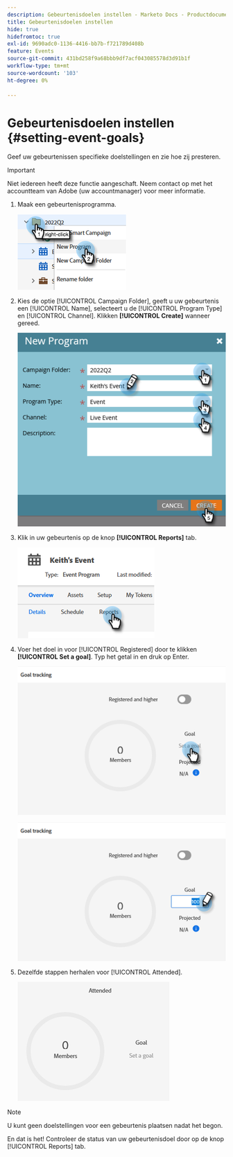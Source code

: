 ```yaml
---
description: Gebeurtenisdoelen instellen - Marketo Docs - Productdocumentatie
title: Gebeurtenisdoelen instellen
hide: true
hidefromtoc: true
exl-id: 9690adc0-1136-4416-bb7b-f721789d408b
feature: Events
source-git-commit: 431bd258f9a68bbb9df7acf043085578d3d91b1f
workflow-type: tm+mt
source-wordcount: '103'
ht-degree: 0%

---
```


# Gebeurtenisdoelen instellen {#setting-event-goals}

Geef uw gebeurtenissen specifieke doelstellingen en zie hoe zij presteren.

>[!IMPORTANT]
>
>Niet iedereen heeft deze functie aangeschaft. Neem contact op met het accountteam van Adobe (uw accountmanager) voor meer informatie.

1. Maak een gebeurtenisprogramma.

   ![](assets/setting-event-goals-1.png)

1. Kies de optie [!UICONTROL Campaign Folder], geeft u uw gebeurtenis een [!UICONTROL Name], selecteert u de [!UICONTROL Program Type] en [!UICONTROL Channel]. Klikken **[!UICONTROL Create]** wanneer gereed.

   ![](assets/setting-event-goals-2.png)

1. Klik in uw gebeurtenis op de knop **[!UICONTROL Reports]** tab.

   ![](assets/setting-event-goals-3.png)

1. Voer het doel in voor [!UICONTROL Registered] door te klikken **[!UICONTROL Set a goal]**. Typ het getal in en druk op Enter.

   ![](assets/setting-event-goals-4.png)

   ![](assets/setting-event-goals-5.png)

1. Dezelfde stappen herhalen voor [!UICONTROL Attended].

   ![](assets/setting-event-goals-6.png)

>[!NOTE]
>
>U kunt geen doelstellingen voor een gebeurtenis plaatsen nadat het begon.

En dat is het! Controleer de status van uw gebeurtenisdoel door op de knop [!UICONTROL Reports] tab.
